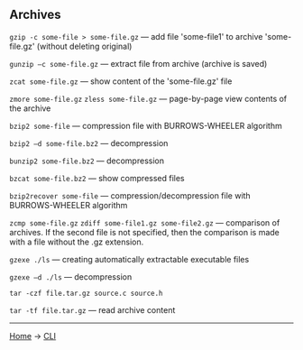 ## Archives

`gzip -c some-file > some-file.gz` — add file 'some-file1' to archive 'some-file.gz' (without deleting original)

`gunzip –c some-file.gz` — extract file from archive (archive is saved)

`zcat some-file.gz` — show content of the 'some-file.gz' file

`zmore some-file.gz` `zless some-file.gz`  — page-by-page view contents of the archive

`bzip2 some-file` — compression file with BURROWS-WHEELER algorithm

`bzip2 –d some-file.bz2` — decompression

`bunzip2 some-file.bz2` — decompression

`bzcat some-file.bz2` — show compressed files

`bzip2recover some-file`  — compression/decompression file with BURROWS-WHEELER algorithm

`zcmp some-file.gz` `zdiff some-file1.gz some-file2.gz` — comparison of archives. If the second file is not specified, then the comparison is made with a file without the .gz extension.

`gzexe ./ls` — creating automatically extractable executable files

`gzexe –d ./ls` — decompression

`tar -czf file.tar.gz source.c source.h` 

`tar -tf file.tar.gz` — read archive content


---

[Home](../README.md) -> [CLI](cli.md)
